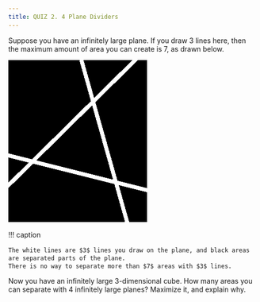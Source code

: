 ```yaml
---
title: QUIZ 2. 4 Plane Dividers
---
```


Suppose you have an infinitely large plane.
If you draw $3$ lines here, then the maximum amount of area you can create is $7$, as drawn below.

![three_dividers](/assets/quizzes/q2/three_dividers.png)

!!! caption

    The white lines are $3$ lines you draw on the plane, and black areas are separated parts of the plane.
    There is no way to separate more than $7$ areas with $3$ lines.

Now you have an infinitely large $3$-dimensional cube.
How many areas you can separate with $4$ infinitely large planes?
Maximize it, and explain why.

